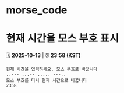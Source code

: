 # morse_code
# 현재 시간을 모스 부호 표시
<!-- MORSE_TIME_START -->
🗓️ **2025-10-13** | ⏰ **23:58 (KST)**

```
현재 시간을 입력하세요. 모스 부호로 바꿉니다
..--- ...-- ..... ---..
모스 부호를 다시 현재 시간으로 바꿉니다
2358
```
<!-- MORSE_TIME_END -->
